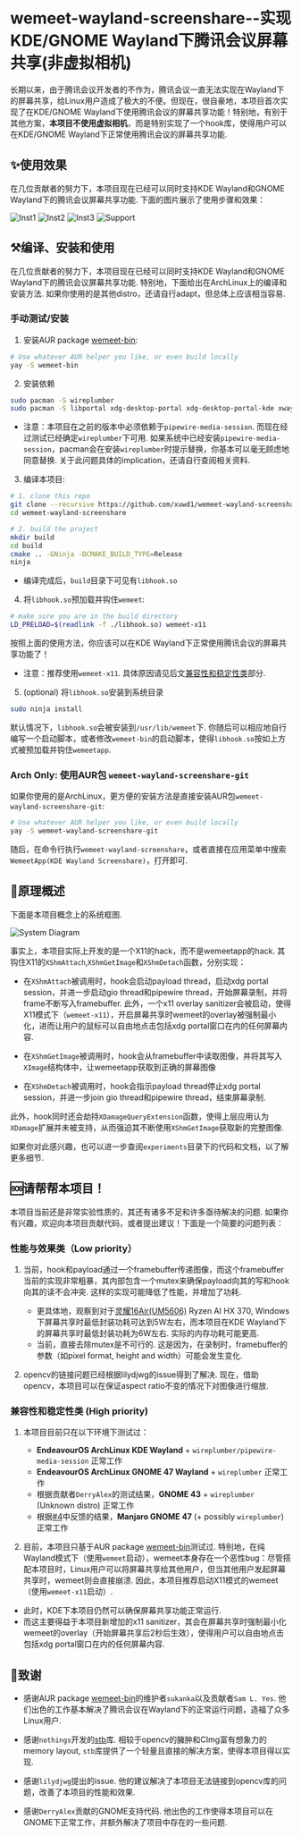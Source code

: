 

# wemeet-wayland-screenshare--实现KDE/GNOME Wayland下腾讯会议屏幕共享(非虚拟相机)

长期以来，由于腾讯会议开发者的不作为，腾讯会议一直无法实现在Wayland下的屏幕共享，给Linux用户造成了极大的不便。但现在，很自豪地，本项目首次实现了在KDE/GNOME Wayland下使用腾讯会议的屏幕共享功能！特别地，有别于其他方案，**本项目不使用虚拟相机**，而是特别实现了一个hook库，使得用户可以在KDE/GNOME Wayland下正常使用腾讯会议的屏幕共享功能.



## ✨使用效果

在几位贡献者的努力下，本项目现在已经可以同时支持KDE Wayland和GNOME Wayland下的腾讯会议屏幕共享功能. 下面的图片展示了使用步骤和效果：

![Inst1](./resource/instruction-1.png "instruction-1")
![Inst2](./resource/instruction-2.png "instruction-2")
![Inst3](./resource/instruction-3-new.png "instruction-3")
![Support](./resource/supported_DEs.png "support")


## ⚒️编译、安装和使用

在几位贡献者的努力下，本项目现在已经可以同时支持KDE Wayland和GNOME Wayland下的腾讯会议屏幕共享功能. 特别地，下面给出在ArchLinux上的编译和安装方法. 如果你使用的是其他distro，还请自行adapt，但总体上应该相当容易.

### 手动测试/安装

1. 安装AUR package [wemeet-bin](https://aur.archlinux.org/packages/wemeet-bin):

```bash
# Use whatever AUR helper you like, or even build locally
yay -S wemeet-bin  
```

2. 安装依赖

```bash
sudo pacman -S wireplumber
sudo pacman -S libportal xdg-desktop-portal xdg-desktop-portal-kde xwaylandvideobridge xdotool opencv
```

- 注意：本项目在之前的版本中必须依赖于`pipewire-media-session`. 而现在经过测试已经确定`wireplumber`下可用. 如果系统中已经安装`pipewire-media-session`，pacman会在安装`wireplumber`时提示替换，你基本可以毫无顾虑地同意替换. 关于此问题具体的implication，还请自行查阅相关资料.

3. 编译本项目:

```bash
# 1. clone this repo
git clone --recursive https://github.com/xuwd1/wemeet-wayland-screenshare.git
cd wemeet-wayland-screenshare

# 2. build the project
mkdir build
cd build
cmake .. -GNinja -DCMAKE_BUILD_TYPE=Release
ninja

```

- 编译完成后，`build`目录下可见有`libhook.so`

4. 将`libhook.so`预加载并钩住`wemeet`:

```bash
# make sure you are in the build directory
LD_PRELOAD=$(readlink -f ./libhook.so) wemeet-x11
```

按照上面的使用方法，你应该可以在KDE Wayland下正常使用腾讯会议的屏幕共享功能了！
- 注意：推荐使用`wemeet-x11`. 具体原因请见后文[兼容性和稳定性类](#兼容性和稳定性类-high-priority)部分.


5. (optional) 将`libhook.so`安装到系统目录

```bash
sudo ninja install
```
默认情况下，`libhook.so`会被安装到`/usr/lib/wemeet`下. 你随后可以相应地自行编写一个启动脚本，或者修改`wemeet-bin`的启动脚本，使得`libhook.so`按如上方式被预加载并钩住`wemeetapp`.



### Arch Only: 使用AUR包 `wemeet-wayland-screenshare-git`

如果你使用的是ArchLinux，更方便的安装方法是直接安装AUR包`wemeet-wayland-screenshare-git`:

```bash
# Use whatever AUR helper you like, or even build locally
yay -S wemeet-wayland-screenshare-git

```

随后，在命令行执行`wemeet-wayland-screenshare`，或者直接在应用菜单中搜索`WemeetApp(KDE Wayland Screenshare)`，打开即可.

## 🔬原理概述

下面是本项目概念上的系统框图.

![System Diagram](./resource/diagram.svg "system diagram")

事实上，本项目实际上开发的是一个X11的hack，而不是wemeetapp的hack. 其钩住X11的`XShmAttach`,`XShmGetImage`和`XShmDetach`函数，分别实现：

- 在`XShmAttach`被调用时，hook会启动payload thread，启动xdg portal session，并进一步启动gio thread和pipewire thread，开始屏幕录制，并将frame不断写入framebuffer. 此外，一个x11 overlay sanitizer会被启动，使得X11模式下（`wemeet-x11`），开启屏幕共享时wemeet的overlay被强制最小化，进而让用户的鼠标可以自由地点击包括xdg portal窗口在内的任何屏幕内容.

- 在`XShmGetImage`被调用时，hook会从framebuffer中读取图像，并将其写入`XImage`结构体中，让wemeetapp获取到正确的屏幕图像

- 在`XShmDetach`被调用时，hook会指示payload thread停止xdg portal session，并进一步join gio thread和pipewire thread，结束屏幕录制.

此外，hook同时还会劫持`XDamageQueryExtension`函数，使得上层应用认为`XDamage`扩展并未被支持，从而强迫其不断使用`XShmGetImage`获取新的完整图像.

如果你对此感兴趣，也可以进一步查阅`experiments`目录下的代码和文档，以了解更多细节.



## 🆘请帮帮本项目！

本项目当前还是非常实验性质的，其还有诸多不足和许多亟待解决的问题. 如果你有兴趣，欢迎向本项目贡献代码，或者提出建议！下面是一个简要的问题列表：


### 性能与效果类（Low priority）

1. 当前，hook和payload通过一个framebuffer传递图像，而这个framebuffer当前的实现非常粗暴，其内部包含一个mutex来确保payload向其的写和hook向其的读不会冲突. 这样的实现可能降低了性能，并增加了功耗.
   - 更具体地，观察到对于[灵耀16Air(UM5606)](https://wiki.archlinux.org/title/ASUS_Zenbook_UM5606) Ryzen AI HX 370, Windows下屏幕共享时最低封装功耗可达到5W左右，而本项目在KDE Wayland下的屏幕共享时最低封装功耗为6W左右. 实际的内存功耗可能更高.
   - 当前，直接去除mutex是不可行的. 这是因为，在录制时，framebuffer的参数（如pixel format, height and width）可能会发生变化.


2. opencv的链接问题已经根据lilydjwg的issue得到了解决. 现在，借助opencv，本项目可以在保证aspect ratio不变的情况下对图像进行缩放.



### 兼容性和稳定性类 (High priority)


1. 本项目目前只在以下环境下测试过：
   - **EndeavourOS ArchLinux KDE Wayland** + `wireplumber/pipewire-media-session` 正常工作
   - **EndeavourOS ArchLinux GNOME 47 Wayland** + `wireplumber` 正常工作
   - 根据贡献者`DerryAlex`的测试结果，**GNOME 43** + `wireplumber` (Unknown distro) 正常工作
   - 根据[#4](https://github.com/xuwd1/wemeet-wayland-screenshare/pull/4)中反馈的结果，**Manjaro GNOME 47** (+ possibly `wireplumber`) 正常工作

2. 目前，本项目只基于AUR package [wemeet-bin](https://aur.archlinux.org/packages/wemeet-bin)测试过. 特别地，在纯Wayland模式下（使用`wemeet`启动），wemeet本身存在一个恶性bug：尽管搭配本项目时，Linux用户可以将屏幕共享给其他用户，但当其他用户发起屏幕共享时，wemeet则会直接崩溃. 因此，本项目推荐启动X11模式的wemeet（使用`wemeet-x11`启动）.

- 此时，KDE下本项目仍然可以确保屏幕共享功能正常运行.
- 而这主要得益于本项目新增加的x11 sanitizer，其会在屏幕共享时强制最小化wemeet的overlay（开始屏幕共享后2秒后生效），使得用户可以自由地点击包括xdg portal窗口在内的任何屏幕内容.



## 🙏致谢

- 感谢AUR package [wemeet-bin](https://aur.archlinux.org/packages/wemeet-bin)的维护者`sukanka`以及贡献者`Sam L. Yes`. 他们出色的工作基本解决了腾讯会议在Wayland下的正常运行问题，造福了众多Linux用户.

- 感谢`nothings`开发的[stb](https://github.com/nothings/stb)库. 相较于opencv的臃肿和CImg富有想象力的memory layout, `stb`库提供了一个轻量且直接的解决方案，使得本项目得以实现.

- 感谢`lilydjwg`提出的issue. 他的建议解决了本项目无法链接到opencv库的问题，改善了本项目的性能和效果.

- 感谢`DerryAlex`贡献的GNOME支持代码. 他出色的工作使得本项目可以在GNOME下正常工作，并额外解决了项目中存在的一些问题.
